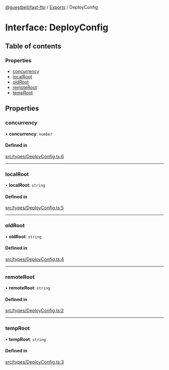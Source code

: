 [@guestbell/fast-ftp](../README.md) / [Exports](../modules.md) / DeployConfig

# Interface: DeployConfig

## Table of contents

### Properties

- [concurrency](DeployConfig.md#concurrency)
- [localRoot](DeployConfig.md#localroot)
- [oldRoot](DeployConfig.md#oldroot)
- [remoteRoot](DeployConfig.md#remoteroot)
- [tempRoot](DeployConfig.md#temproot)

## Properties

### concurrency

• **concurrency**: `number`

#### Defined in

[src/types/DeployConfig.ts:6](https://github.com/guestbell/fast-ftp/blob/6c62d07/src/types/DeployConfig.ts#L6)

___

### localRoot

• **localRoot**: `string`

#### Defined in

[src/types/DeployConfig.ts:5](https://github.com/guestbell/fast-ftp/blob/6c62d07/src/types/DeployConfig.ts#L5)

___

### oldRoot

• **oldRoot**: `string`

#### Defined in

[src/types/DeployConfig.ts:4](https://github.com/guestbell/fast-ftp/blob/6c62d07/src/types/DeployConfig.ts#L4)

___

### remoteRoot

• **remoteRoot**: `string`

#### Defined in

[src/types/DeployConfig.ts:2](https://github.com/guestbell/fast-ftp/blob/6c62d07/src/types/DeployConfig.ts#L2)

___

### tempRoot

• **tempRoot**: `string`

#### Defined in

[src/types/DeployConfig.ts:3](https://github.com/guestbell/fast-ftp/blob/6c62d07/src/types/DeployConfig.ts#L3)
